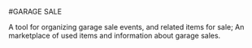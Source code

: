 #GARAGE SALE

A tool for organizing garage sale events, and related items for sale;
An marketplace of used items and information about garage sales.